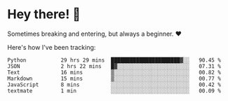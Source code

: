 # Hey there! 👋
Sometimes breaking and entering, but always a beginner. ❤️

Here's how I've been tracking:
<!--START_SECTION:waka-->

```text
Python           29 hrs 29 mins  ██████████████████████▓░░   90.45 %
JSON             2 hrs 22 mins   █▓░░░░░░░░░░░░░░░░░░░░░░░   07.31 %
Text             16 mins         ▒░░░░░░░░░░░░░░░░░░░░░░░░   00.82 %
Markdown         15 mins         ▒░░░░░░░░░░░░░░░░░░░░░░░░   00.77 %
JavaScript       8 mins          ░░░░░░░░░░░░░░░░░░░░░░░░░   00.42 %
textmate         1 min           ░░░░░░░░░░░░░░░░░░░░░░░░░   00.09 %
```

<!--END_SECTION:waka-->

